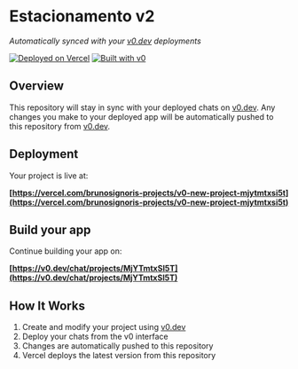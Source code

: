 # Estacionamento v2

*Automatically synced with your [v0.dev](https://v0.dev) deployments*

[![Deployed on Vercel](https://img.shields.io/badge/Deployed%20on-Vercel-black?style=for-the-badge&logo=vercel)](https://vercel.com/brunosignoris-projects/v0-new-project-mjytmtxsi5t)
[![Built with v0](https://img.shields.io/badge/Built%20with-v0.dev-black?style=for-the-badge)](https://v0.dev/chat/projects/MjYTmtxSI5T)

## Overview

This repository will stay in sync with your deployed chats on [v0.dev](https://v0.dev).
Any changes you make to your deployed app will be automatically pushed to this repository from [v0.dev](https://v0.dev).

## Deployment

Your project is live at:

**[https://vercel.com/brunosignoris-projects/v0-new-project-mjytmtxsi5t](https://vercel.com/brunosignoris-projects/v0-new-project-mjytmtxsi5t)**

## Build your app

Continue building your app on:

**[https://v0.dev/chat/projects/MjYTmtxSI5T](https://v0.dev/chat/projects/MjYTmtxSI5T)**

## How It Works

1. Create and modify your project using [v0.dev](https://v0.dev)
2. Deploy your chats from the v0 interface
3. Changes are automatically pushed to this repository
4. Vercel deploys the latest version from this repository
